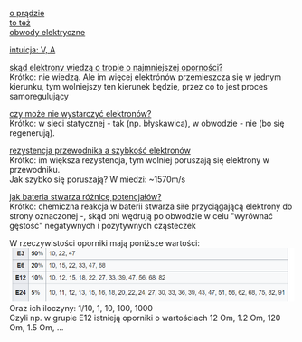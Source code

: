 
[o prądzie](https://forbot.pl/blog/kurs-elektroniki-napiecie-prad-opor-zasilanie-id3947)  
[to też](http://maciejdolata.inelt.pl/podstawy/elektryka-dla-nieelektrykow-czyli-podstawy-podstaw/)  
[obwody elektryczne](http://pe.fuw.edu.pl/pliki/Obwody_elektryczne.pdf)

[intuicja: V, A](https://www.youtube.com/watch?v=6PqT_jLPRoY)  

[skąd elektrony wiedzą o tropie o najmniejszej oporności?](https://physics.stackexchange.com/questions/33621/how-do-electrons-know-which-path-to-take-in-a-circuit)  
Krótko: nie wiedzą. Ale im więcej elektrónów przemieszcza się w jednym kierunku, tym wolniejszy ten kierunek będzie, przez co to jest proces samoregulujący  

[czy może nie wystarczyć elektronów?](http://wtamu.edu/~cbaird/sq/2016/03/17/does-a-source-of-electricity-ever-run-out-of-electrons/)  
Krótko: w sieci statycznej - tak (np. błyskawica), w obwodzie - nie (bo się regenerują).  

[rezystencja przewodnika a szybkość elektronów](https://www.quora.com/How-much-does-electrical-resistance-slow-down-the-velocity-of-electrons-if-at-all-and-is-there-an-equation-for-this)  
Krótko: im większa rezystencja, tym wolniej poruszają się elektrony w przewodniku.  
Jak szybko się poruszają? W miedzi: ~1570m/s  

[jak bateria stwarza różnicę potencjałów?](https://physics.stackexchange.com/questions/184848/how-is-a-potential-difference-created-between-two-points)  
Krótko: chemiczna reakcja w baterii stwarza siłe przyciągającą elektrony do strony oznaczonej -, skąd oni wędrują po obwodzie w celu "wyrównać gęstość" negatywnych i pozytywnych cząsteczek

W rzeczywistości oporniki mają poniższe wartości:  
![](assets/oporniki-wartosci.png)  
Oraz ich iloczyny: 1/10, 1, 10, 100, 1000  
Czyli np. w grupie E12 istnieją oporniki o wartościach 12 Om, 1.2 Om, 120 Om, 1.5 Om, ...  

